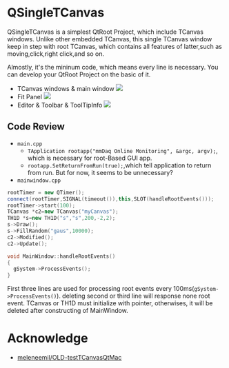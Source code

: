 # QSingleTCanvas
QSingleTCanvas is a simplest QtRoot Project, which include TCanvas windows. Unlike other embedded TCanvas, this single TCanvas window keep in step with root TCanvas, which contains all features of latter,such as moving,click,right click,and so on.

Almostly, it's the mininum code, which means every line is necessary. You can develop your QtRoot Project on the basic of it.

- TCanvas windows & main window
![](https://ws1.sinaimg.cn/large/006tKfTcly1g1i89jte8mj30jj0h7t9p.jpg)
- Fit Panel
![](https://ws2.sinaimg.cn/large/006tKfTcly1g1i8aympi3j30tx0hhdij.jpg)
- Editor & Toolbar & ToolTipInfo
![](https://ws2.sinaimg.cn/large/006tKfTcly1g1i8c3lmc3j30p80fxwgh.jpg)

## Code Review
- `main.cpp`
	- `TApplication rootapp("mmDaq Online Monitoring", &argc, argv);`, which is necessary for root-Based GUI app.
	- `rootapp.SetReturnFromRun(true);`,which tell application to return from run. But for now, it seems to be unnecessary?
- `mainwindow.cpp`

```cpp
rootTimer = new QTimer();
connect(rootTimer,SIGNAL(timeout()),this,SLOT(handleRootEvents()));
rootTimer->start(100);
TCanvas *c2=new TCanvas("myCanvas");
TH1D *s=new TH1D("s","s",200,-2,2);
s->Draw();
s->FillRandom("gaus",10000);
c2->Modified();
c2->Update();

void MainWindow::handleRootEvents()
{
  gSystem->ProcessEvents();
}
```
First three lines are used for processing root events every 100ms(`gSystem->ProcessEvents()`). deleting second or third line will response none root event. TCanvas or TH1D must initialize with pointer, otherwises, it will be deleted after constructing of MainWindow.

# Acknowledge
- [meleneemil/OLD-testTCanvasQtMac](https://github.com/meleneemil/OLD-testTCanvasQtMac)